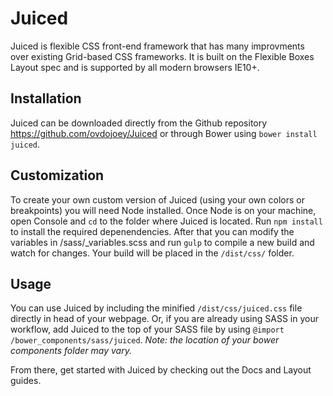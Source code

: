 # Juiced

Juiced is flexible CSS front-end framework that has many improvments over 
existing Grid-based CSS frameworks.  It is built on the Flexible Boxes
 Layout spec and is supported by all modern browsers IE10+.


## Installation

Juiced can be downloaded directly from the Github repository <https://github.com/ovdojoey/Juiced> or through Bower using `bower install juiced`.  


## Customization

To create your own custom version of Juiced (using your own colors or breakpoints) you will need Node installed.  Once Node is on your machine, open Console and `cd` to the folder where Juiced is located. Run `npm install` to install the required depenendencies.  After that you can modify the variables in /sass/_variables.scss and run `gulp` to compile a new build and watch for changes.  Your  build will be placed in the `/dist/css/` folder.

## Usage

You can use Juiced by including the minified `/dist/css/juiced.css` file directly in head of your webpage. Or, if you are already using SASS in your workflow, add Juiced to the top of your SASS file by using `@import /bower_components/sass/juiced`. *Note: the location of your bower components folder may vary.*  

From there, get started with Juiced by checking out the Docs and Layout guides.